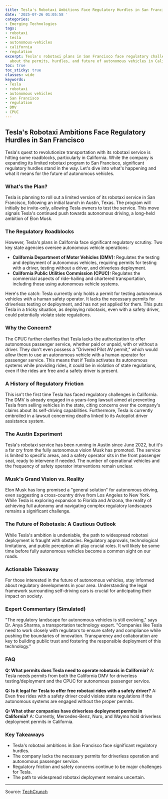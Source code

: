 ```yaml
---
title: Tesla's Robotaxi Ambitions Face Regulatory Hurdles in San Francisco
date: '2025-07-26 01:05:58 '
categories:
- Emerging Technologies
tags:
- robotaxi
- tesla
- autonomous-vehicles
- california
- regulation
excerpt: Tesla's robotaxi plans in San Francisco face regulatory challenges. Learn
  about the permits, hurdles, and future of autonomous vehicles in California.
toc: true
toc_sticky: true
classes: wide
keywords:
- Tesla
- robotaxi
- autonomous vehicles
- San Francisco
- regulation
- DMV
- CPUC
---
```


## Tesla's Robotaxi Ambitions Face Regulatory Hurdles in San Francisco

Tesla's quest to revolutionize transportation with its robotaxi service is hitting some roadblocks, particularly in California. While the company is expanding its limited robotaxi program to San Francisco, significant regulatory hurdles stand in the way. Let's dive into what's happening and what it means for the future of autonomous vehicles.

### What's the Plan?

Tesla is planning to roll out a limited version of its robotaxi service in San Francisco, following an initial launch in Austin, Texas. The program will initially be invite-only, allowing Tesla owners to test the service. This move signals Tesla's continued push towards autonomous driving, a long-held ambition of Elon Musk.

### The Regulatory Roadblocks

However, Tesla's plans in California face significant regulatory scrutiny. Two key state agencies oversee autonomous vehicle operations:

*   **California Department of Motor Vehicles (DMV):** Regulates the testing and deployment of autonomous vehicles, requiring permits for testing with a driver, testing without a driver, and driverless deployment.
*   **California Public Utilities Commission (CPUC):** Regulates the commercial aspects of ride-hailing and chartered transportation, including those using autonomous vehicle systems.

Here's the catch: Tesla currently only holds a permit for testing autonomous vehicles *with* a human safety operator. It lacks the necessary permits for driverless testing or deployment, and has not yet applied for them. This puts Tesla in a tricky situation, as deploying robotaxis, even with a safety driver, could potentially violate state regulations.

### Why the Concern?

The CPUC further clarifies that Tesla lacks the authorization to offer autonomous passenger service, whether paid or unpaid, with or without a driver. They don't even possess a "Drivered Pilot AV permit," which would allow them to use an autonomous vehicle with a human operator for passenger service. This means that if Tesla activates its autonomous systems while providing rides, it could be in violation of state regulations, even if the rides are free and a safety driver is present.

### A History of Regulatory Friction

This isn't the first time Tesla has faced regulatory challenges in California. The DMV is already engaged in a years-long lawsuit aimed at preventing Tesla from selling vehicles in the state, citing concerns over the company's claims about its self-driving capabilities. Furthermore, Tesla is currently embroiled in a lawsuit concerning deaths linked to its Autopilot driver assistance system.

### The Austin Experiment

Tesla's robotaxi service has been running in Austin since June 2022, but it's a far cry from the fully autonomous vision Musk has promoted. The service is limited to specific areas, and a safety operator sits in the front passenger seat, ready to intervene if needed. The number of operational vehicles and the frequency of safety operator interventions remain unclear.

### Musk's Grand Vision vs. Reality

Elon Musk has long promised a "general solution" for autonomous driving, even suggesting a cross-country drive from Los Angeles to New York. While Tesla is exploring expansion to Florida and Arizona, the reality of achieving full autonomy and navigating complex regulatory landscapes remains a significant challenge.

### The Future of Robotaxis: A Cautious Outlook

While Tesla's ambition is undeniable, the path to widespread robotaxi deployment is fraught with obstacles. Regulatory approvals, technological limitations, and public perception all play crucial roles. It will likely be some time before fully autonomous vehicles become a common sight on our roads.

### Actionable Takeaway

For those interested in the future of autonomous vehicles, stay informed about regulatory developments in your area. Understanding the legal framework surrounding self-driving cars is crucial for anticipating their impact on society.

### Expert Commentary (Simulated)

"The regulatory landscape for autonomous vehicles is still evolving," says Dr. Anya Sharma, a transportation technology expert. "Companies like Tesla need to work closely with regulators to ensure safety and compliance while pushing the boundaries of innovation. Transparency and collaboration are key to building public trust and fostering the responsible deployment of this technology."

### FAQ

**Q: What permits does Tesla need to operate robotaxis in California?**
A: Tesla needs permits from both the California DMV for driverless testing/deployment and the CPUC for autonomous passenger service.

**Q: Is it legal for Tesla to offer free robotaxi rides with a safety driver?**
A: Even free rides with a safety driver could violate state regulations if the autonomous systems are engaged without the proper permits.

**Q: What other companies have driverless deployment permits in California?**
A: Currently, Mercedes-Benz, Nuro, and Waymo hold driverless deployment permits in California.

### Key Takeaways

*   Tesla's robotaxi ambitions in San Francisco face significant regulatory hurdles.
*   The company lacks the necessary permits for driverless operation and autonomous passenger service.
*   Regulatory friction and safety concerns continue to be major challenges for Tesla.
*   The path to widespread robotaxi deployment remains uncertain.

---

Source: [TechCrunch](https://techcrunch.com/2025/07/25/tesla-wants-to-bring-its-robotaxis-to-san-francisco-heres-whats-standing-in-the-way/)